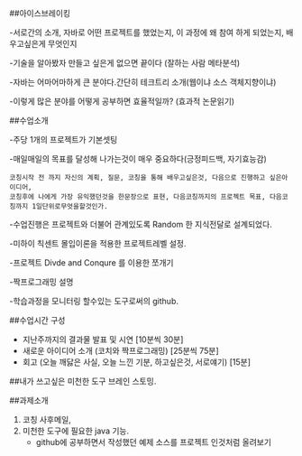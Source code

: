 
##아이스브레이킹

-서로간의 소개, 자바로 어떤 프로젝트를 했었는지, 이 과정에 왜 참여 하게 되었는지, 배우고싶은게 무엇인지

-기술을 알아봤자 만들고 싶은게 없으면 끝이다 (잘하는 사람 메타분석)

-자바는 어마어마하게 큰 분야다.간단히 테크트리 소개(웹이냐 소스 객체지향이냐)

-이렇게 많은 분야를 어떻게 공부하면 효율적일까? (효과적 논문읽기)


##수업소개

-주당 1개의 프로젝트가 기본셋팅

-매일매일의 목표를 달성해 나가는것이 매우 중요하다(긍정피드백, 자기효능감)

    코칭시작 전 까지 자신의 계획, 질문, 코칭을 통해 배우고싶은것, 다음으로 진행하고 싶은아이디어,
    코칭후에 나에게 가장 유익했던것을 한문장으로 표현, 다음코칭까지의 프로젝트 목표, 다음코칭까지 1일단위로무엇을할것인가.

-수업진행은 프로젝트와 더불어 관계있도록 Random 한 지식전달로 설계되었다.

-미하이 칙센트 몰입이론을 적용한 프로젝트레벨 설정.

-프로젝트 Divde and Conqure 를 이용한 쪼개기

-짝프로그래밍 설명

-학습과정을 모니터링 할수있는 도구로써의 github.


##수업시간 구성

  * 지난주까지의 결과물 발표 및 시연 [10분씩 30분]
  * 새로운 아이디어 소개 (코치와 짝프로그래밍) [25분씩 75분]
  * 회고 (오늘 깨닳은 사실, 오늘 느낀 기분, 하고싶은것, 서로얘기) [15분]

##내가 쓰고싶은 미천한 도구 브레인 스토밍.


##과제소개

   1) 코칭 사후메일, 
   2) 미천한 도구에 필요한 java 기능. 
       - github에 공부하면서 작성했던 예제 소스를 프로젝트 인것처럼 올려보기

